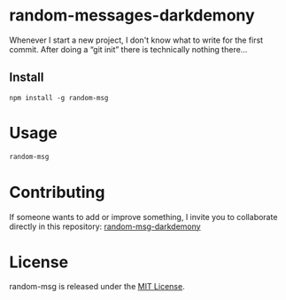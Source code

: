 
# random-messages-darkdemony

Whenever I start a new project, I don't know what to write for the first commit. After doing a “git init” there is technically nothing there...

## Install

```npm
npm install -g random-msg
```

# Usage

```bash
random-msg
```

# Contributing
If someone wants to add or improve something, I invite you to collaborate directly in this repository: [random-msg-darkdemony](https://github.com/platzi/npm-random-msg)

# License
random-msg is released under the [MIT License](https://opensource.org/licenses/MIT).